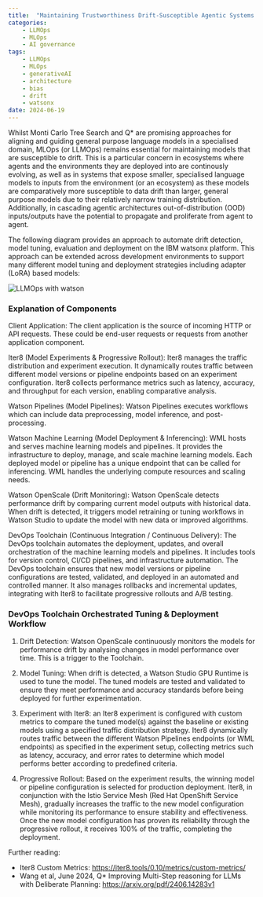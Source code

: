 ```yaml
---
title:  "Maintaining Trustworthiness Drift-Susceptible Agentic Systems with Automated MLOps"
categories: 
    - LLMOps
    - MLOps
    - AI governance
tags: 
    - LLMOps
    - MLOps
    - generativeAI
    - architecture
    - bias
    - drift
    - watsonx
date: 2024-06-19
---
```


Whilst Monti Carlo Tree Search and Q* are promising approaches for aligning and guiding general purpose language models in a specialised domain, MLOps (or LLMOps) remains essential for maintaining models that are susceptible to drift. This is a particular concern in ecosystems where agents and the environments they are deployed into are continously evolving, as well as in systems that expose smaller, specialised language models to inputs from the environment (or an ecosystem) as these models are comparatively more susceptible to data drift than larger, general purpose models due to their relatively narrow training distribution. Additionally, in cascading agentic architectures out-of-distribution (OOD) inputs/outputs have the potential to propagate and proliferate from agent to agent. 

The following diagram provides an approach to automate drift detection, model tuning, evaluation and deployment on the IBM watsonx platform. This approach can be extended across development environments to support many different model tuning and deployment strategies including adapter (LoRA) based models:

![LLMOps with watson](LLMOps.png)

### Explanation of Components

Client Application: The client application is the source of incoming HTTP or API requests. These could be end-user requests or requests from another application component. 

Iter8 (Model Experiments & Progressive Rollout): Iter8 manages the traffic distribution and experiment execution. It dynamically routes traffic between different model versions or pipeline endpoints based on an experiment configuration. Iter8 collects performance metrics such as latency, accuracy, and throughput for each version, enabling comparative analysis.

Watson Pipelines (Model Pipelines): Watson Pipelines executes workflows which can include data preprocessing, model inference, and post-processing.

Watson Machine Learning (Model Deployment & Inferencing): WML hosts and serves machine learning models and pipelines. It provides the infrastructure to deploy, manage, and scale machine learning models. Each deployed model or pipeline has a unique endpoint that can be called for inferencing. WML handles the underlying compute resources and scaling needs.

Watson OpenScale (Drift Monitoring): Watson OpenScale detects performance drift by comparing current model outputs with historical data. When drift is detected, it triggers model retraining or tuning workflows in Watson Studio to update the model with new data or improved algorithms. 

DevOps Toolchain (Continuous Integration / Continuous Delivery): The DevOps toolchain automates the deployment, updates, and overall orchestration of the machine learning models and pipelines. It includes tools for version control, CI/CD pipelines, and infrastructure automation. The DevOps toolchain ensures that new model versions or pipeline configurations are tested, validated, and deployed in an automated and controlled manner. It also manages rollbacks and incremental updates, integrating with Iter8 to facilitate progressive rollouts and A/B testing.

### DevOps Toolchain Orchestrated Tuning & Deployment Workflow

1. Drift Detection: Watson OpenScale continuously monitors the models for performance drift by analysing changes in model performance over time. This is a trigger to the Toolchain.

2. Model Tuning: When drift is detected, a Watson Studio GPU Runtime is used to tune the model. The tuned models are tested and validated to ensure they meet performance and accuracy standards before being deployed for further experimentation.

3. Experiment with Iter8: an Iter8 experiment is configured with custom metrics to compare the tuned model(s) against the baseline or existing models using a specified traffic distribution strategy. Iter8 dynamically routes traffic between the different Watson Pipelines endpoints (or WML endpoints) as specified in the experiment setup, collecting metrics such as latency, accuracy, and error rates to determine which model performs better according to predefined criteria.

4. Progressive Rollout: Based on the experiment results, the winning model or pipeline configuration is selected for production deployment. Iter8, in conjunction with the Istio Service Mesh (Red Hat OpenShift Service Mesh), gradually increases the traffic to the new model configuration while monitoring its performance to ensure stability and effectiveness. Once the new model configuration has proven its reliability through the progressive rollout, it receives 100% of the traffic, completing the deployment.

Further reading:

* Iter8 Custom Metrics: https://iter8.tools/0.10/metrics/custom-metrics/
* Wang et al, June 2024, Q* Improving Multi-Step reasoning for LLMs with Deliberate Planning: https://arxiv.org/pdf/2406.14283v1
